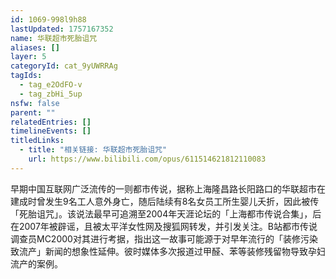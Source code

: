 ```yaml
---
id: 1069-998l9h88
lastUpdated: 1757167352
name: 华联超市死胎诅咒
aliases: []
layer: 5
categoryId: cat_9yUWRRAg
tagIds:
  - tag_e2OdFO-v
  - tag_zbHi_5up
nsfw: false
parent: ""
relatedEntries: []
timelineEvents: []
titledLinks:
  - title: "相关链接: 华联超市死胎诅咒"
    url: https://www.bilibili.com/opus/611514621812110083
---
```


早期中国互联网广泛流传的一则都市传说，据称上海隆昌路长阳路口的华联超市在建成时曾发生9名工人意外身亡，随后陆续有8名女员工所生婴儿夭折，因此被传「死胎诅咒」。该说法最早可追溯至2004年天涯论坛的「上海都市传说合集」，后在2007年被辟谣，且被太平洋女性网及搜狐网转发，并引发关注。B站都市传说调查员MC2000对其进行考据，指出这一故事可能源于对早年流行的「装修污染致流产」新闻的想象性延伸。彼时媒体多次报道过甲醛、苯等装修残留物导致孕妇流产的案例。